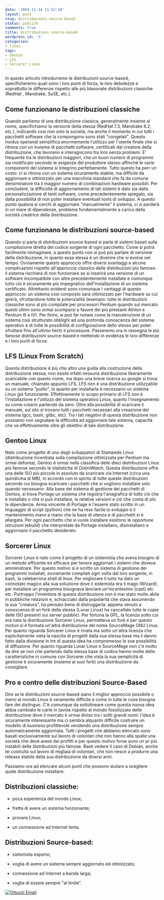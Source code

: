 ```yaml
---
date: '2003-11-14 11:52:10'
layout: post
slug: distribuzioni-source-based
status: publish
comments: true
title: Distribuzioni source-based
wordpress_id: '3'
categories:
- linux
tags:
- Gentoo
- LFS
- Sorcerer Linux
---
```


In questo articolo introdurremo le distribuzioni source-based, specificheremo quali sono i loro punti di forza, le loro debolezze e soprattutto le differenze rispetto alle più blasonate distribuzioni classiche (RedHat , Mandrake, SuSE, etc.).


## Come funzionano le distribuzioni classiche


Quando parliamo di una distribuzione classica, generalmente insieme al nome, specifichiamo la versione della stessa (RedHat 7.3, Mandrake 8.2, etc.), indicando così non solo la società, ma anche il momento in cui tutti i pacchetti software che la compongono sono stati "congelati".
Questo modus operandi semplifica enormemente l'utilizzo per l'utente finale che si ritrova con un insieme di pacchetti software, certificati dal creatore della distribuzione, che lavorano e interagiscono tra loro senza problemi. E' frequente tra le distribuzioni maggiori, che un buon numero di programmi sia modificato secondo le esigenze del produttore stesso affinchè le varie componenti del sistema si integrino perfettamente.
Tutto questo ha perr un costo: ci si ritrova con un sistema sicuramente stabile, ma difficile da aggiornare e ottimizzato per una macchina standard che fa da comune denominatore tra il maggior numero di combinazioni hardware possibili.
Per concludere, la difficoltà di aggiornamento di tali sistemi è dato sia dalla personalizzazione di tanti software, come precedentemente spiegato, sia dalla possibilità di non poter installare eventuali tools di sviluppo.
A questo punto qualora si cerchi di aggiornare "manualmente" il sistema, ci si perderà in un mare di dipendenze, problema fondamentalmente a carico della società creatrice della distribuzione.


## Come funzionano le distribuzioni source-based


Quando si parla di distribuzioni source-based si parla di sistemi basati sulla compilazione diretta del codice sorgente di ogni pacchetto.
Come si potrà facilmente immaginare, a questo punto non si può più parlare di versione della distribuzione, in quanto essa stessa è un divenire che si evolve nel tempo.
Ovviamente questo approccio offre diversi svantaggi e alcune complicazioni rispetto all'approccio classico delle distribuzioni più famose: il sistema rischierà di non funzionare se si inserirà una versione di un software incompatibile con altre precedentemente installate e comunque tutto ciò è sicuramente più impegnativo dell'installazione di un sistema certificato.
Altrettanto evidenti sono comunque i vantaggi di questo approccio: un sistema così composto sarà ottimizzato per l'hardware su cui girerà, sfruttandone tutte le potenzialità (esempio: tutte le distribuzioni classiche sono al più compilate per processori Pentium quando sul mercato questi ultimi sono ormai scomparsi a favore dei più prestanti Athlon e Pentium III e IV).
Per finire, si può far notare come la manutenzione di un sistema così strutturato obblighi ad una profonda conoscenza del sistema operativo e di tutte le possibilità di configurazione dello stesso per poter sfruttare fino all'ultimo hertz il processore.
Passeremo ora in rassegna le più famose distribuzioni source-based e mettendo in evidenza le loro differenze e i loro punti di forza.


## LFS (Linux From Scratch)


Questa distribuzione è più che altro una guida alla costruzione della distribuzione stessa; non esiste infatti nessuna distribuzione liberamente scaricabile con questo nome, ma dopo una breve ricerca su google si trova un manuale, chiamato appunto LFS.
LFS non è una distribuzione utilizzabile su un sistema "pulito", in quanto per installarla è necessario un sistema Linux già funzionante.
Effettivamente lo scopo primario di LFS non è l'installazione e l'utilizzo del sistema operativo Linux, quanto l'insegnamento su come crearlo partendo da zero.
Oltre alla possibilità di scaricare il manuale, sul sito si trovano tutti i pacchetti necessari alla creazione del sistema (gcc, bash, glibc, etc).
Tra i lati negativi di questa distribuzione non possiamo non segnalare la difficoltà ad aggiornare tale sistema, capacità che va effettivamente oltre gli obiettivi di tale distribuzione.


## Gentoo Linux


Nato come progetto di uno degli sviluppatori di Stampede Linux (distribuzione incentrata sulla compilazione ottimizzata per Pentium ma ormai defunta), Gentoo è ormai nella classifica delle dieci distribuzioni Linux più famose secondo le statistiche di DistroWatch.
Questa distribuzione offre una delle ISO più piccole in assoluto da scaricare via Internet (circa una quindicina di MB), in accordo con lo spirito di tutte queste distribuzioni secondo cui bisogna scaricare i pacchetti che si vogliono installare solo quando necessario.
Alla base del sistema di gestione dei pacchetti di Gentoo, si trova Portage un sistema che registra l'anagrafica di tutto ciò che è installato o che si può installare, le relative versioni e ciò che conta di più le dipendenze.
Arma vincente di Portage è l'essere stato scritto in un linguaggio di script (python) che ne ha reso facile lo sviluppo e il mantenimento mano a mano che la base di utenza e di pacchetti si è allargata. Per ogni pacchetto che si vuole installare esistono le opportune istruzioni (ebuild) che interpretate da Portage installano, disinstallano e aggiornano il pacchetto desiderato.


## Sorcerer Linux


Sorcerer Linux è nato come il progetto di un sistemista che aveva bisogno di un metodo efficente ed efficace per tenere aggiornati i sistemi che doveva amministrare.
Per questo motivo si è scritto un sistema di gestione dei programmi installati, ovviamente compilati ogni volta dal loro sorgente, in bash, la celeberrima shell di linux.
Per migliorare il tutto ha dato un connotato magico alla sua soluzione dove il sistemista era il mago (Wizard), per installare un programma bisognava lanciare un'incantesimo (cast) etc etc.
Purtroppo l'inventore di questa distribuzione non è mai stato molto abile in pubbliche relazioni e, schiacciato dalla popolarità che stava assumendo la sua "creatura", ha pensato bene di distruggerla: appena venuto a conoscenza di un fork della stessa (Lunar Linux) ha cancellato tutte le copie delle ISO presenti sui server pubblici.
Per fortuna la GPL, la licenza sotto cui era nata la distribuzione Sorcerer Linux, permetteva un fork e per questo motivo si è formata un'altra distribuzione del nome SourceMage GNU Linux.
Per quanto riguarda Sorcerer Linux è rinata ma sotto un'altra licenza che esplicitamente vieta la nascita di progetti dalla sua stessa base ma il danno fatto dalla divisione in tre di questa idea ha compromesso le sue possibilità di diffusione.
Per quanto riguarda Lunar Linux e SourceMage non c'è molto da dire se non che partendo dalla stessa base di codice hanno molte delle caratteristiche in comune con Sorcerer che vista la sua semplicità di gestione è sicuramente (insieme ai suoi fork) una distribuzione da consigliare.


## Pro e contro delle distribuzioni Source-Based


Dire se le distribuzioni source-based siano il miglior approccio possibile o meno al mondo Linux è veramente difficile e come in tutte le cose bisogna fare dei distinguo.
C'è comunque da sottolineare come questa nuova idea abbia cambiato le carte in tavola rispetto al mondo fossilizzato delle distribuzione dove il mercato è ormai diviso tra i soliti grandi nomi: l'idea è sicuramente interessante ma ci sembra alquanto difficile costruire un modello di business profittevole vendendo una distribuzione sempre automaticamente aggiornata.
Tutti i progetti che abbiamo elencato sono basati esclusivamente sul lavoro di volontari che non hanno alla spalle una società che deve avere dei profitti e per questo motivo forse sono un pr più instabili delle distribuzioni più famose. Basti vedere il caso di Debian, anche lei costruita sul lavoro di migliaia di volontari, che non riesce a produrre una release stabile della sua distribuzione da diversi anni.

Passiamo ora ad elencare alcuni punti che possono aiutare a scegliere quale distribuzione installare:


## Distribuzioni classiche:





	
  * poca esperienza del mondo Linux;

	
  * fretta di avere un sistema funzionante;

	
  * provare Linux;

	
  * un connessione ad Internet lenta.




## Distribuzioni Source-based:





	
  * sistemista esperto;

	
  * voglia di avere un sistema sempre aggiornato ed ottimizzato;

	
  * connessione ad Internet a banda larga;

	
  * voglia di essere sempre "al limite".


[![Ottuzzi Email](http://localhost/wordpress/wp-content/uploads/2008/02/ottuzziemail.png)](mailto:ottuzzi@gmail.com)

